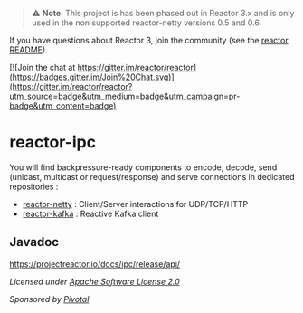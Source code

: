 > :warning: **Note**: This project is has been phased out
in Reactor 3.x and is only used in the non supported reactor-netty versions 0.5 and 0.6.

If you have questions about Reactor 3, join the
community (see the [reactor README](https://github.com/reactor/reactor/blob/master/README.md)).


[![Join the chat at https://gitter.im/reactor/reactor](https://badges.gitter.im/Join%20Chat.svg)](https://gitter.im/reactor/reactor?utm_source=badge&utm_medium=badge&utm_campaign=pr-badge&utm_content=badge)

# reactor-ipc

You will find backpressure-ready components to encode, decode, send (unicast, multicast or request/response) and serve connections in dedicated repositories :
- [reactor-netty](https://github.com/reactor/reactor-netty)  : Client/Server interactions for UDP/TCP/HTTP
- [reactor-kafka](https://github.com/reactor/reactor-kafka) : Reactive Kafka client

## Javadoc
https://projectreactor.io/docs/ipc/release/api/

_Licensed under [Apache Software License 2.0](www.apache.org/licenses/LICENSE-2.0)_

_Sponsored by [Pivotal](https://pivotal.io)_
